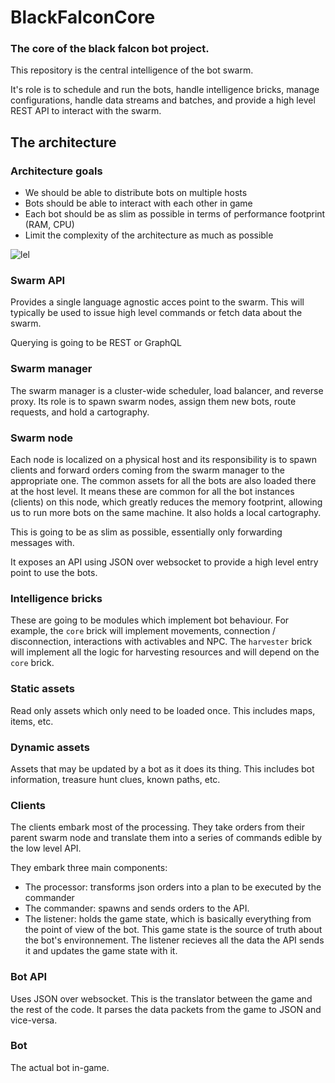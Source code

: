 # BlackFalconCore

### The core of the black falcon bot project.

This repository is the central intelligence of the bot swarm. 

It's role is to schedule and run the bots, handle intelligence bricks, manage configurations, handle data streams and batches, and provide a high level REST API to interact with the swarm.

## The architecture

### Architecture goals
 - We should be able to distribute bots on multiple hosts
 - Bots should be able to interact with each other in game
 - Each bot should be as slim as possible in terms of performance footprint (RAM, CPU)
 - Limit the complexity of the architecture as much as possible

![lel](https://trello-attachments.s3.amazonaws.com/5ce57f181041ba0b5ae4c693/5ce962d91c07d78f9cb266b7/80fac944fa2a6132451858f407883080/Archi.drawio.svg)


### Swarm API 
Provides a single language agnostic acces point to the swarm. This will typically be used to issue high level commands or fetch data about the swarm.

Querying is going to be REST or GraphQL

### Swarm manager
The swarm manager is a cluster-wide scheduler, load balancer, and reverse proxy. Its role is to spawn swarm nodes, assign them new bots, route requests, and hold a cartography.

### Swarm node
Each node is localized on a physical host and its responsibility is to spawn clients and forward orders coming from the swarm manager to the appropriate one. The common assets for all the bots are also loaded there at the host level. It means these are common for all the bot instances (clients) on this node, which greatly reduces the memory footprint, allowing us to run more bots on the same machine. It also holds a local cartography.

This is going to be as slim as possible, essentially only forwarding messages with.

It exposes an API using JSON over websocket to provide a high level entry point to use the bots.

### Intelligence bricks
These are going to be modules which implement bot behaviour. For example, the `core` brick will implement movements, connection / disconnection, interactions with activables and NPC. The `harvester` brick will implement all the logic for harvesting resources and will depend on the `core` brick.

### Static assets
Read only assets which only need to be loaded once. This includes maps, items, etc.

### Dynamic assets
Assets that may be updated by a bot as it does its thing. This includes bot information, treasure hunt clues, known paths, etc.

### Clients 
The clients embark most of the processing. They take orders from their parent swarm node and translate them into a series of commands edible by the low level API.

They embark three main components:
- The processor: transforms json orders into a plan to be executed by the commander
- The commander: spawns and sends orders to the API.
- The listener: holds the game state, which is basically everything from the point of view of the bot. This game state is the source of truth about the bot's environnement. The listener recieves all the data the API sends it and updates the game state with it.

### Bot API
Uses JSON over websocket. This is the translator between the game and the rest of the code. It parses the data packets from the game to JSON and vice-versa.

### Bot
The actual bot in-game.
